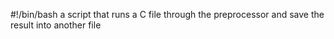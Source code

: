 #!/bin/bash
a script that runs a C file through the preprocessor and save the result into another file
